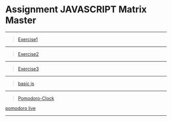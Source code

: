 # Assignment JAVASCRIPT Matrix Master

---

> [Exercise1](./exercise-1/exercise-1.js)
---

> [Exercise2](./exercise-2/exercise-2.js)
---

> [Exercise3](./exercise-3/exercise-3.js)

---
> [basic js](./BasicJS/basicjs.js)


---
> [Pomodoro-Clock](./Pomodoro-Clock/pomodoro.js) 

<a href="http://127.0.0.1:5500/Pomodoro-Clock/pomodoro.html">pomodoro live</a>

---

